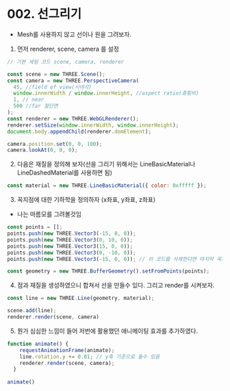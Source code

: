 # 002. 선그리기

- Mesh를 사용하지 않고 선이나 원을 그려보자.


1. 먼저 renderer, scene, camera 를 설정

```js
// 기본 세팅 코드 scene, camera, renderer

const scene = new THREE.Scene();
const camera = new THREE.PerspectiveCamera(
  45, //field of view(시야각)
  window.innerWidth / window.innerHeight, //aspect ratio(종횡비)
  1, // near
  500 //far 절단면
);
const renderer = new THREE.WebGLRenderer();
renderer.setSize(window.innerWidth, window.innerHeight);
document.body.appendChild(renderer.domElement);

camera.position.set(0, 0, 100);
camera.lookAt(0, 0, 0);
```

2. 다음은 재질을 정의해 보자(선을 그리기 위해서는 LineBasicMaterial나 LineDashedMaterial를 사용하면 됨)

```js
const material = new THREE.LineBasicMaterial({ color: 0xfffff });
```


3. 꼭지점에 대한 기하학을 정의하자 (x좌표, y좌표, z좌표)
- 나는 마름모를 그려볼것임

```js
const points = [];
points.push(new THREE.Vector3(-15, 0, 0));
points.push(new THREE.Vector3(0, 10, 0));
points.push(new THREE.Vector3(15, 0, 0));
points.push(new THREE.Vector3(0, -10, 0));
points.push(new THREE.Vector3(-15, 0, 0)); // 이 코드를 삭제한다면 마지막 꼭지점은 이어지지 않아서 선이 닫히지 않을것

const geometry = new THREE.BufferGeometry().setFromPoints(points);
```

4. 점과 재질을 생성하였으니 합쳐서 선을 만들수 있다. 그리고 render를 시켜보자.

```js
const line = new THREE.Line(geometry, material);

scene.add(line);
renderer.render(scene, camera)
```

5. 뭔가 심심한 느낌이 들어 저번에 활용했던 애니메이팅 효과를 추가하였다.

```js
function animate() {
    requestAnimationFrame(animate);
    line.rotation.y += 0.01; // y축 기준으로 돌수 있음
    renderer.render(scene, camera);
  }
  
animate()
```